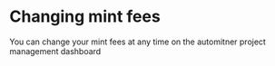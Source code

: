 # Changing mint fees

You can change your mint fees at any time on the automitner project management dashboard
